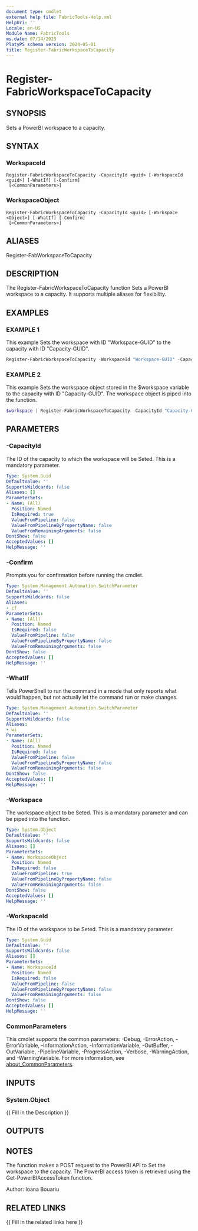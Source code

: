 ```yaml
---
document type: cmdlet
external help file: FabricTools-Help.xml
HelpUri: ''
Locale: en-US
Module Name: FabricTools
ms.date: 07/14/2025
PlatyPS schema version: 2024-05-01
title: Register-FabricWorkspaceToCapacity
---
```


# Register-FabricWorkspaceToCapacity

## SYNOPSIS

Sets a PowerBI workspace to a capacity.

## SYNTAX

### WorkspaceId

```
Register-FabricWorkspaceToCapacity -CapacityId <guid> [-WorkspaceId <guid>] [-WhatIf] [-Confirm]
 [<CommonParameters>]
```

### WorkspaceObject

```
Register-FabricWorkspaceToCapacity -CapacityId <guid> [-Workspace <Object>] [-WhatIf] [-Confirm]
 [<CommonParameters>]
```

## ALIASES

Register-FabWorkspaceToCapacity

## DESCRIPTION

The Register-FabricWorkspaceToCapacity function Sets a PowerBI workspace to a capacity.
It supports multiple aliases for flexibility.

## EXAMPLES

### EXAMPLE 1

This example Sets the workspace with ID "Workspace-GUID" to the capacity with ID "Capacity-GUID".

```powershell
Register-FabricWorkspaceToCapacity -WorkspaceId "Workspace-GUID" -CapacityId "Capacity-GUID"
```

### EXAMPLE 2

This example Sets the workspace object stored in the $workspace variable to the capacity with ID "Capacity-GUID". The workspace object is piped into the function.

```powershell
$workspace | Register-FabricWorkspaceToCapacity -CapacityId "Capacity-GUID"
```

## PARAMETERS

### -CapacityId

The ID of the capacity to which the workspace will be Seted.
This is a mandatory parameter.

```yaml
Type: System.Guid
DefaultValue: ''
SupportsWildcards: false
Aliases: []
ParameterSets:
- Name: (All)
  Position: Named
  IsRequired: true
  ValueFromPipeline: false
  ValueFromPipelineByPropertyName: false
  ValueFromRemainingArguments: false
DontShow: false
AcceptedValues: []
HelpMessage: ''
```

### -Confirm

Prompts you for confirmation before running the cmdlet.

```yaml
Type: System.Management.Automation.SwitchParameter
DefaultValue: ''
SupportsWildcards: false
Aliases:
- cf
ParameterSets:
- Name: (All)
  Position: Named
  IsRequired: false
  ValueFromPipeline: false
  ValueFromPipelineByPropertyName: false
  ValueFromRemainingArguments: false
DontShow: false
AcceptedValues: []
HelpMessage: ''
```

### -WhatIf

Tells PowerShell to run the command in a mode that only reports what would happen, but not actually let the command run or make changes.

```yaml
Type: System.Management.Automation.SwitchParameter
DefaultValue: ''
SupportsWildcards: false
Aliases:
- wi
ParameterSets:
- Name: (All)
  Position: Named
  IsRequired: false
  ValueFromPipeline: false
  ValueFromPipelineByPropertyName: false
  ValueFromRemainingArguments: false
DontShow: false
AcceptedValues: []
HelpMessage: ''
```

### -Workspace

The workspace object to be Seted.
This is a mandatory parameter and can be piped into the function.

```yaml
Type: System.Object
DefaultValue: ''
SupportsWildcards: false
Aliases: []
ParameterSets:
- Name: WorkspaceObject
  Position: Named
  IsRequired: false
  ValueFromPipeline: true
  ValueFromPipelineByPropertyName: false
  ValueFromRemainingArguments: false
DontShow: false
AcceptedValues: []
HelpMessage: ''
```

### -WorkspaceId

The ID of the workspace to be Seted.
This is a mandatory parameter.

```yaml
Type: System.Guid
DefaultValue: ''
SupportsWildcards: false
Aliases: []
ParameterSets:
- Name: WorkspaceId
  Position: Named
  IsRequired: false
  ValueFromPipeline: false
  ValueFromPipelineByPropertyName: false
  ValueFromRemainingArguments: false
DontShow: false
AcceptedValues: []
HelpMessage: ''
```

### CommonParameters

This cmdlet supports the common parameters: -Debug, -ErrorAction, -ErrorVariable,
-InformationAction, -InformationVariable, -OutBuffer, -OutVariable, -PipelineVariable,
-ProgressAction, -Verbose, -WarningAction, and -WarningVariable. For more information, see
[about_CommonParameters](https://go.microsoft.com/fwlink/?LinkID=113216).

## INPUTS

### System.Object

{{ Fill in the Description }}

## OUTPUTS

## NOTES

The function makes a POST request to the PowerBI API to Set the workspace to the capacity.
The PowerBI access token is retrieved using the Get-PowerBIAccessToken function.

Author: Ioana Bouariu

## RELATED LINKS

{{ Fill in the related links here }}

